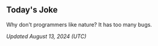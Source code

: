 ## Today's Joke
Why don't programmers like nature? It has too many bugs.

*Updated August 13, 2024 (UTC)*
